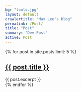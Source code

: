 ```yaml
---
bg: "tools.jpg"
layout: default
crawlertitle: "Max Lee's blog"
permalink: /Post/
title: "Post"
summary: "Dev Post"
active: Post
---
```


{% for post in site.posts limit: 5 %}
  <article class="index-page">
    <h2><a href="{{ post.url | relative_url }}">{{ post.title }}</a></h2>
    {{ post.excerpt }}
  </article>
{% endfor %}
